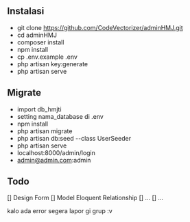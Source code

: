 ## Instalasi
- git clone https://github.com/CodeVectorizer/adminHMJ.git
- cd adminHMJ
- composer install
- npm install
- cp .env.example .env
- php artisan key:generate
- php artisan serve


## Migrate
- import db_hmjti
- setting nama_database di .env
- npm install 
- php artisan migrate
- php artisan db:seed --class UserSeeder
- php artisan serve
- localhost:8000/admin/login
- admin@admin.com:admin


## Todo
[] Design Form
[] Model Eloquent Relationship
[] ...
[] ...


kalo ada error segera lapor gi grup :v
